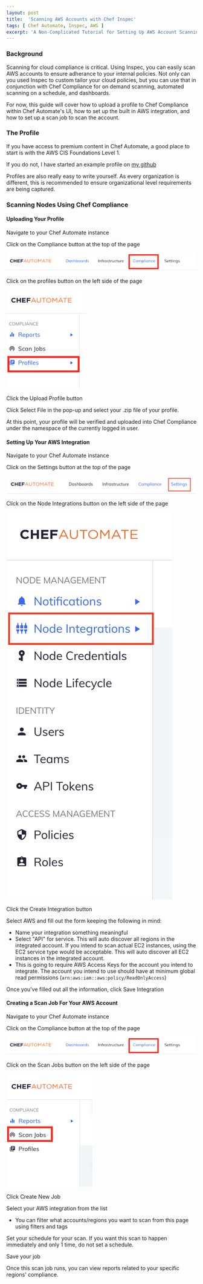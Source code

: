 ```yaml
---
layout: post
title:  'Scanning AWS Accounts with Chef Inspec'
tags: [ Chef Automate, Inspec, AWS ]
excerpt: 'A Non-Complicated Tutorial for Setting Up AWS Account Scanning with Chef Compliance and Inspec'
---
```


### Background

Scanning for cloud compliance is critical. Using Inspec, you can easily scan AWS accounts to ensure adherance to your internal policies. Not only can you used Inspec to custom tailor your cloud policies, but you can use that in conjunction with Chef Compliance for on demand scanning, automated scanning on a schedule, and dashboards.

For now, this guide will cover how to upload a profile to Chef Compliance within Chef Automate's UI, how to set up the built in AWS integration, and how to set up a scan job to scan the account.

### The Profile

If you have access to premium content in Chef Automate, a good place to start is with the AWS CIS Foundations Level 1.

If you do not, I have started an example profile on [my github](https://github.com/bnwoods/aws-cloud-compliance)

Profiles are also really easy to write yourself. As every organization is different, this is recommended to ensure organizational level requirements are being captured.

### Scanning Nodes Using Chef Compliance

#### Uploading Your Profile

Navigate to your Chef Automate instance

Click on the Compliance button at the top of the page

![Chef Automate Compliance](/assets/images/posts/2019/scanning-aws-with-inspec/compliance-main-button.png)

Click on the profiles button on the left side of the page

![Chef Automate Compliance](/assets/images/posts/2019/scanning-aws-with-inspec/profiles-button.png)

Click the Upload Profile button

Click Select File in the pop-up and select your .zip file of your profile.

At this point, your profile will be verified and uploaded into Chef Compliance under the namespace of the currently logged in user. 

#### Setting Up Your AWS Integration

Navigate to your Chef Automate instance

Click on the Settings button at the top of the page

![Chef Automate Settings](/assets/images/posts/2019/scanning-aws-with-inspec/settings-main-button.png)

Click on the Node Integrations button on the left side of the page

![Chef Automate Node Integrations](/assets/images/posts/2019/scanning-aws-with-inspec/node-integrations-button.png)

Click the Create Integration button

Select AWS and fill out the form keeping the following in mind:

- Name your integration something meaningful
- Select "API" for service. This will auto discover all regions in the integrated account. If you intend to scan actual EC2 instances, using the EC2 service type would be acceptable. This will auto discover all EC2 instances in the integrated account.
- This is going to require AWS Access Keys for the account you intend to integrate. The account you intend to use should have at minimum global read permissions (`arn:aws:iam::aws:policy/ReadOnlyAccess`)
  
Once you've filled out all the information, click Save Integration

#### Creating a Scan Job For Your AWS Account

Navigate to your Chef Automate instance

Click on the Compliance button at the top of the page

![Chef Automate Compliance](/assets/images/posts/2019/scanning-aws-with-inspec/compliance-main-button.png)

Click on the Scan Jobs button on the left side of the page

![Chef Automate Node Integrations](/assets/images/posts/2019/scanning-aws-with-inspec/scan-jobs-button.png)

Click Create New Job

Select your AWS integration from the list

- You can filter what accounts/regions you want to scan from this page using filters and tags

Set your schedule for your scan. If you want this scan to happen immediately and only 1 time, do not set a schedule. 

Save your job

Once this scan job runs, you can view reports related to your specific regions' compliance.